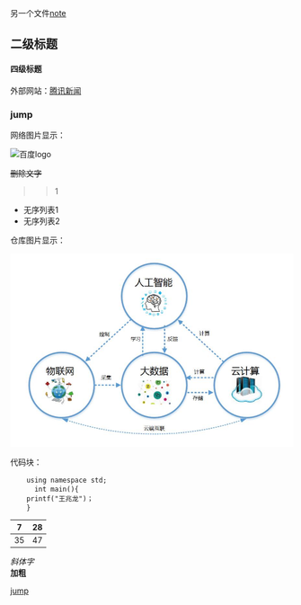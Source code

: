 
另一个文件[note](note.md)
## 二级标题
#### 四级标题
外部网站：[腾讯新闻](https://news.qq.com/)
### <span id="jump1">jump</span>
网络图片显示：<br/>

![百度logo](http://www.baidu.com/img/bdlogo.gif) 

~~删除文字~~

>>1

- 无序列表1
- 无序列表2

仓库图片显示：<br/>

![目录图片](https://github.com/masterbbshenme/wzlbbbb-/blob/main/mmp.jpg)


代码块：<br/>
```#include<iostream>
    using namespace std;
      int main(){	
	printf("王兆龙")；
	}
```

|7|28|
|----|-----|
|35 |47|

_斜体字_  <br/>
**加粗**

[jump](#jump1)

